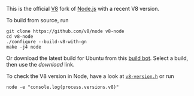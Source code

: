 This is the official [V8](https://github.com/v8/v8/wiki) fork of [Node.js](https://github.com/nodejs/node) with a recent V8 version.

To build from source, run
```console
git clone https://github.com/v8/node v8-node
cd v8-node
./configure --build-v8-with-gn
make -j4 node
```

Or download the latest build for Ubuntu from this [build bot](https://ci.chromium.org/p/v8/builders/luci.v8.ci/V8%20Linux64%20-%20node.js%20integration/). Select a build, then use the *download* link.

To check the V8 version in Node, have a look at [`v8-version.h`](https://github.com/v8/node/blob/vee-eight-lkgr/deps/v8/include/v8-version.h) or run
```console
node -e "console.log(process.versions.v8)"
```
